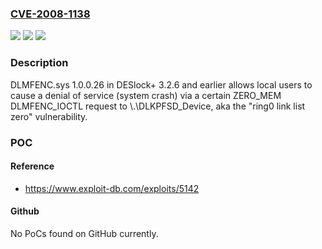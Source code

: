 ### [CVE-2008-1138](https://cve.mitre.org/cgi-bin/cvename.cgi?name=CVE-2008-1138)
![](https://img.shields.io/static/v1?label=Product&message=n%2Fa&color=blue)
![](https://img.shields.io/static/v1?label=Version&message=n%2Fa&color=blue)
![](https://img.shields.io/static/v1?label=Vulnerability&message=n%2Fa&color=brighgreen)

### Description

DLMFENC.sys 1.0.0.26 in DESlock+ 3.2.6 and earlier allows local users to cause a denial of service (system crash) via a certain ZERO_MEM DLMFENC_IOCTL request to \\.\DLKPFSD_Device, aka the "ring0 link list zero" vulnerability.

### POC

#### Reference
- https://www.exploit-db.com/exploits/5142

#### Github
No PoCs found on GitHub currently.

